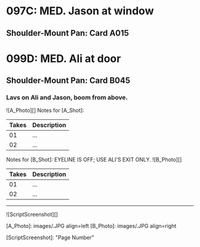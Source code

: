# 097C: MED. Jason at window
## Shoulder-Mount Pan: Card A015

# 099D: MED. Ali at door
## Shoulder-Mount Pan: Card B045

### Lavs on Ali and Jason, boom from above.

![A_Photo][]
Notes for [A_Shot]: 

| Takes | Description |
|:---|:----|
| 01 | ... |
| 02 | ... |

Notes for [B_Shot]: EYELINE IS OFF; USE ALI'S EXIT ONLY.
![B_Photo][]

| Takes | Description |
|:---|:----|
| 01 | ... |
| 02 | ... |

----

![ScriptScreenshot][]


[A_Photo]:  images/.JPG align=left
[B_Photo]:  images/.JPG align=right

[ScriptScreenshot]: "Page Number"